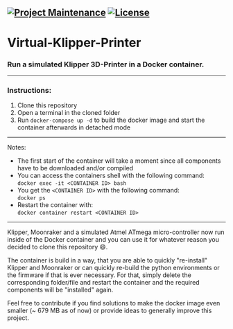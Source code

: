 [![Project Maintenance](https://img.shields.io/maintenance/yes/2022.svg)](https://github.com/th33xitus/klipper-printer-simulavr-docker 'GitHub Repository')
[![License](https://img.shields.io/github/license/th33xitus/klipper-printer-simulavr-docker.svg)](https://github.com/th33xitus/klipper-printer-simulavr-docker/blob/master/LICENSE 'License')
---
# Virtual-Klipper-Printer

### **Run a simulated Klipper 3D-Printer in a Docker container.**
---

### Instructions:
1. Clone this repository
2. Open a terminal in the cloned folder
3. Run `docker-compose up -d` to build the docker image and start the container afterwards in detached mode

---

Notes:
* The first start of the container will take a moment since all components have to be downloaded and/or compiled
* You can access the containers shell with the following command:\
`docker exec -it <CONTAINER ID> bash`
* You get the `<CONTAINER ID>` with the following command:\
`docker ps`
* Restart the container with:\
`docker container restart <CONTAINER ID>`



---
Klipper, Moonraker and a simulated Atmel ATmega micro-controller now run inside of the Docker container and you can use it for whatever reason you decided to clone this repository 😄.

The container is build in a way, that you are able to quickly "re-install" Klipper and Moonraker or can quickly re-build the python environments or the firmware if that is ever necessary. For that, simply delete the corresponding folder/file and restart the container and the required components will be "installed" again.

Feel free to contribute if you find solutions to make the docker image even smaller (~ 679 MB as of now) or provide ideas to generally improve this project.
